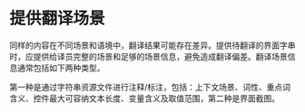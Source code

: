 # 提供翻译场景

同样的内容在不同场景和语境中，翻译结果可能存在差异。提供待翻译的界面字串时，应提供给译员完整的场景和足够的场景信息，避免造成翻译偏差。翻译场景信息通常包括如下两种类型。

第一种是通过字符串资源文件进行注释/标注，包括：上下文场景、词性、重点词含义、控件最大可容纳文本长度、变量含义及取值范围，第二种是界面截图。
